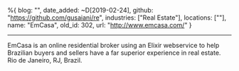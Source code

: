 %{
  blog: "",
  date_added: ~D[2019-02-24],
  github: "https://github.com/gusaiani/re",
  industries: ["Real Estate"],
  locations: [""],
  name: "EmCasa",
  old_id: 302,
  url: "http://www.emcasa.com/"
}

---

EmCasa is an online residential broker using an Elixir webservice to help Brazilian buyers and sellers have a far superior experience in real estate. Rio de Janeiro, RJ, Brazil.
